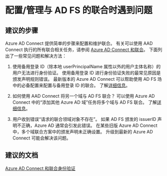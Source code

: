 <properties
    pageTitle="Synchronizing AD to Azure AD/Azure AD Connect AD FS Configuration"
    description="将 AD 同步到 Azure AD/Azure AD Connect AD FS 配置"
    service="microsoft.activedirectory"
    resource="activedirectory"
    authors="cychua"
    displayOrder=""
    selfHelpType="generic"
    supportTopicIds="32404463"
    resourceTags=""
    productPesIds="14785"
    cloudEnvironments="public"
/>


# <a name="i-have-trouble-configuring--managing-federation-with-ad-fs"></a>配置/管理与 AD FS 的联合时遇到问题

## <a name="recommended-steps"></a>**建议的步骤**
Azure AD Connect 提供简单的步骤来配置和维护联合。 有关可以使用 AAD Connect 执行的所有联合相关任务，请参阅 [Azure AD Connect 和联合](https://docs.microsoft.com/azure/active-directory/connect/active-directory-aadconnectfed-whatis)。 下面列出了一些常见问题和解决方法：

1. 使用备用登录 ID（除本地 userPrincipalName 属性以外的用户主体名称）的用户无法进行身份验证。
使用备用登录 ID 进行身份验证失败的最常见原因是颁发声明规则错误。 最新版本的 Azure AD Connect 可以帮助使用 AD FS 场中的必备配置来配置与备用登录 ID 的联合。 了解[详细信息](https://docs.microsoft.com/azure/active-directory/connect/active-directory-aadconnect-federation-management#federate-with-azure-ad-using-alternateid-a-namealternateida)。

2. 如何使用 AAD Connect 将另一个域与 AD FS 联合？
可以使用 Azure AD Connect 中的“添加其他 Azure AD 域”任务将多个域与 AD FS 联合。 了解[详细信息](https://docs.microsoft.com/azure/active-directory/connect/active-directory-aadconnect-federation-management#add-a-federated-domain-a-nameaddfeddomaina)。

3. 用户收到错误“请求的联合领域对象不存在”。
如果 AD FS 颁发的 issuerID 声明不正确，Azure AD 通常会引发此错误。 在某些旧版 Azure AD Connect 中，多个域联合方案中的颁发声明未正确设置。 升级到最新的 Azure AD Connect 可能会解决该问题。


## <a name="recommended-documents"></a>**建议的文档**
[Azure AD Connect 和联合身份验证](https://docs.microsoft.com/azure/active-directory/connect/active-directory-aadconnectfed-whatis)
<br>

